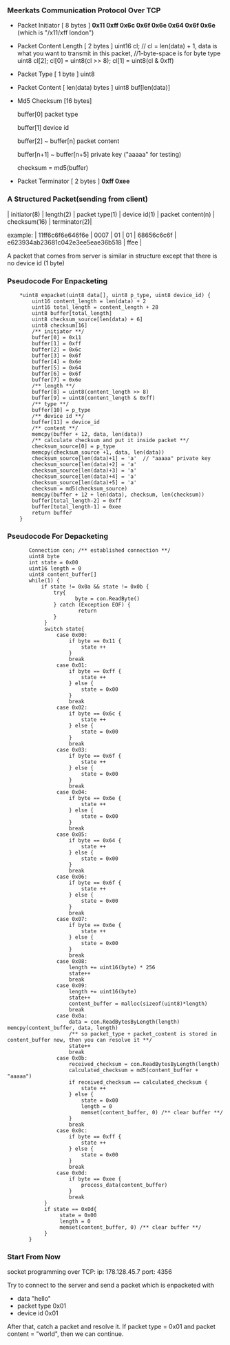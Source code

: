 ### Meerkats Communication Protocol Over TCP

- Packet Initiator [ 8 bytes ]
**0x11 0xff 0x6c 0x6f 0x6e 0x64 0x6f 0x6e**
(which is "/x11/xff london")

- Packet Content Length [ 2 bytes ]
uint16 cl; 
// cl = len(data) + 1, data is what you want to transmit in this packet, //1-byte-space is for byte type
uint8 cl[2];
cl[0] = uint8(cl >> 8);
cl[1] = uint8(cl & 0xff)

- Packet Type [ 1 byte ]
uint8

- Packet Content [ len(data) bytes ]
uint8 buf[len(data)]

- Md5 Checksum [16 bytes]

  buffer[0]  packet type
  
  buffer[1]  device id
  
  buffer[2] ~ buffer[n]  packet content
  
  buffer[n+1] ~ buffer[n+5] private key ("aaaaa" for testing)
  
  checksum = md5(buffer)

- Packet Terminator [ 2 bytes ]
  **0xff 0xee**

### A Structured Packet(sending from client)
| initiator(8) |  length(2) | packet type(1) | device id(1) | packet content(n) | checksum(16) | terminator(2)|

example:
| 11ff6c6f6e646f6e | 0007 | 01 | 01 | 68656c6c6f | e623934ab23681c042e3ee5eae36b518 | ffee |

A packet that comes from server is similar in structure except that there is no device id (1 byte)  

    
### Pseudocode For Enpacketing

```
    *uint8 enpacket(uint8 data[], uint8 p_type, uint8 device_id) {
        uint16 content_length = len(data) + 2
        uint16 total_length = content_length + 28
        uint8 buffer[total_length]
        uint8 checksum_source[len(data) + 6]
        uint8 checksum[16]
        /** initiator **/
        buffer[0] = 0x11
        buffer[1] = 0xff
        buffer[2] = 0x6c
        buffer[3] = 0x6f
        buffer[4] = 0x6e
        buffer[5] = 0x64
        buffer[6] = 0x6f
        buffer[7] = 0x6e
        /** length **/
        buffer[8] = uint8(content_length >> 8)
        buffer[9] = uint8(content_length & 0xff)
        /** type **/
        buffer[10] = p_type
        /** device id **/
        buffer[11] = device_id
        /** content **/
        memcpy(buffer + 12, data, len(data))
        /** calculate checksum and put it inside packet **/
        checksum_source[0] = p_type
        memcpy(checksum_source +1, data, len(data))
        checksum_source[len(data)+1] = 'a'  // "aaaaa" private key
        checksum_source[len(data)+2] = 'a'
        checksum_source[len(data)+3] = 'a'
        checksum_source[len(data)+4] = 'a'
        checksum_source[len(data)+5] = 'a'
        checksum = md5(checksum_source)
        memcpy(buffer + 12 + len(data), checksum, len(checksum))
        buffer[total_length-2] = 0xff
        buffer[total_length-1] = 0xee  
        return buffer
    }
```
### Pseudocode For Depacketing

```
       Connection con; /** established connection **/
       uint8 byte 
       int state = 0x00
       uint16 length = 0
       uint8 content_buffer[]
       while(1) {
           if state != 0x0a && state != 0x0b {
               try{
                      byte = con.ReadByte()
               } catch (Exception EOF) {
                       return 
               }
            }
            switch state{
                case 0x00:
                    if byte == 0x11 {
                        state ++
                    }
                    break
                case 0x01:
                    if byte == 0xff {
                        state ++
                    } else {
                        state = 0x00
                    }
                    break
                case 0x02:
                    if byte == 0x6c {
                        state ++
                    } else {
                        state = 0x00
                    }
                    break
                case 0x03:
                    if byte == 0x6f {
                        state ++
                    } else {
                        state = 0x00
                    }
                    break
                case 0x04:
                    if byte == 0x6e {
                        state ++
                    } else {
                        state = 0x00
                    }
                    break
                case 0x05:
                    if byte == 0x64 {
                        state ++
                    } else {
                        state = 0x00
                    }
                    break
                case 0x06:
                    if byte == 0x6f {
                        state ++
                    } else {
                        state = 0x00
                    }
                    break
                case 0x07:
                    if byte == 0x6e {
                        state ++
                    } else {
                        state = 0x00
                    }
                    break
                case 0x08:
                    length += uint16(byte) * 256
                    state++
                    break
                case 0x09:
                    length += uint16(byte)
                    state++
                    content_buffer = malloc(sizeof(uint8)*length)
                    break
                case 0x0a:
                    data = con.ReadBytesByLength(length)                    memcpy(content_buffer, data, length)
                    /** so packet_type + packet_content is stored in content_buffer now, then you can resolve it **/
                    state++
                    break
                case 0x0b:
                    received_checksum = con.ReadBytesByLength(length)
                    calculated_checksum = md5(content_buffer + "aaaaa")
                    if received_checksum == calculated_checksum {
                        state ++
                    } else {
                        state = 0x00
                        length = 0
                        memset(content_buffer, 0) /** clear buffer **/
                    }
                    break
                case 0x0c:
                    if byte == 0xff {
                        state ++
                    } else {
                        state = 0x00
                    }
                    break
                case 0x0d:
                    if byte == 0xee {
                        process_data(content_buffer)
                    }
                    break
            }
            if state == 0x0d{
                 state = 0x00
                 length = 0
                 memset(content_buffer, 0) /** clear buffer **/
            }
       }
```
### Start From Now
socket programming over TCP:
ip: 178.128.45.7
port: 4356

Try to connect to the server and send a packet which is enpacketed with 
- data "hello"
- packet type 0x01
- device id  0x01

After that, catch a packet and resolve it. 
If packet type = 0x01 and packet content = "world", then we can continue.

